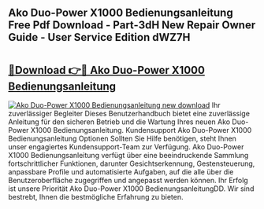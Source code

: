 ## Ako Duo-Power X1000 Bedienungsanleitung Free Pdf Download - Part-3dH New Repair Owner Guide - User Service Edition dWZ7H

# <h2><a href="http://df1hipp.blite.top/?on=Ako+Duo-Power+X1000+Bedienungsanleitung">🔗Download 👉🔴 Ako Duo-Power X1000 Bedienungsanleitung</a></h2>

[![Ako Duo-Power X1000 Bedienungsanleitung new download](https://i.imgur.com/lujVjoI.png)](http://df1hipp.blite.top/?on=Ako+Duo-Power+X1000+Bedienungsanleitung)
Ihr zuverlässiger Begleiter Dieses Benutzerhandbuch bietet eine zuverlässige Anleitung für den sicheren Betrieb und die Wartung Ihres neuen Ako Duo-Power X1000 Bedienungsanleitung. Kundensupport Ako Duo-Power X1000 Bedienungsanleitung Optionen Sollten Sie Hilfe benötigen, steht Ihnen unser engagiertes Kundensupport-Team zur Verfügung. Ako Duo-Power X1000 Bedienungsanleitung verfügt über eine beeindruckende Sammlung fortschrittlicher Funktionen, darunter Gesichtserkennung, Gestensteuerung, anpassbare Profile und automatisierte Aufgaben, auf die alle über die Benutzeroberfläche zugegriffen und angepasst werden können. Ihr Erfolg ist unsere Priorität Ako Duo-Power X1000 BedienungsanleitungDD. Wir sind bestrebt, Ihnen die bestmögliche Erfahrung zu bieten.
